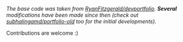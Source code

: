 *The base code was taken from [RyanFitzgerald/devportfolio](https://github.com/RyanFitzgerald/devportfolio). **Several** modifications have been made since then (check out [subhalingamd/portfolio-old](https://github.com/subhalingamd/portfolio-old/) too for the initial developments).*


Contributions are welcome :)
